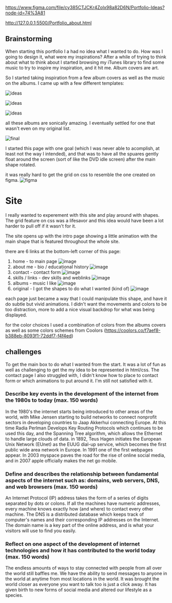 https://www.figma.com/file/cy385CTJCKr4Zolx98a82D6N/Portfolio-Ideas?node-id=74%3A81

http://127.0.0.1:5500/Portfolio_about.html



## Brainstorming

When starting this portfolio I a had no idea what I wanted to do. How was I going to design it, what were my inspirations? After a while of trying to think about what to think about I started browsing my iTunes library to find some music to try to inspire my inspiration, and it hit me. Album covers are art. 

So I started taking inspiration from a few album covers as well as the music on the albums. I came up with a few different templates: 

![ideas](/images/ideas1.png)

![ideas](/images/ideas2.png)

![ideas](/images/ideas3.png)

all these albums are sonically amazing. I eventually settled for one that wasn't even on my original list.

![final](images/final-design.png)

I started this page with one goal (which I was never able to acomplish, at least not the way I intended), and that was to have all the spuares gently float around the screen (sort of like the DVD idle screen) after the main shape rotated. 

it was really hard to get the grid on css to resemble the one created on figma. 
![figma](images/grid.png)

# Site
I really wanted to experement with this site and play around with shapes. The grid feature on css was a lifesavor and this idea would have been a lot harder to pull off if it wasn't for it. 

The site opens up with the intro page showing a little animation with the main shape that is featured throughout the whole site.

there are 6 links at the bottom-left corner of this page: 

1. home - to main page ![image](images/1.png)
2. about me - bio / educational history ![image](images/5.png)
3. contact - contact form ![image](images/2.png)
4. skills / links - dev skills and weblinks ![image](images/3.png)
5. albums - music I like ![image](images/4.png)
6. original - I got the shapes to do what I wanted (kind of) ![image](images/6.png)
   
each page just became a way that I could manipulate this shape, and have it do subtle but vivid animations. I didn't want the movements and colors to be too distraction, more to add a nice visual backdrop for what was being displayed. 

for the color choices I used a combination of colors from the albums covers as well as some colors schemes from Coolors (https://coolors.co/f7aef8-b388eb-8093f1-72ddf7-f4f4ed)

## challenges

To get the main box to do what I wanted from the start. It was a lot of fun as well as challenging to get the my idea to be represented in html/css. The contact page I also struggled with, I didn't know how to place to contact form or which animations to put around it. I'm still not satisfied with it.

### Describe key events in the development of the internet from the 1980s to today (max. 150 words)

In the 1980's the internet starts being introduced to other areas of the world, with Mike Jensen starting to build networks to connect nonprofit sectors in developing countries to Jaap Akkerhui connecting Europe. At this time Radia Perlman Develops Key Routing Protocols which continues to be used this day, and the Spanning Tree algorithm, which allows the Ethernet to handle large clouds of data. in 1892, Teus Hagen initiates the European Unix Network (EUnet) as the EUUG dial-up service, which becomes the first public wide area network in Europe. In 1991 one of the first webpages appear. In 2003 myspace paves the road for the rise of online social media, and in 2007 apple officially makes the net go mobile. 

### Define and describes the relationship between fundamental aspects of the internet such as: domains, web servers, DNS, and web browsers (max. 150 words)

An Internet Protocol (IP) address takes the form of a series of digits separated by dots or colons. If all the machines have numeric addresses, every machine knows exactly how (and where) to contact every other machine. The DNS is a distributed database which keeps track of computer's names and their corresponding IP addresses on the Internet. The domain name is a key part of the online address, and is what your visitors will use to find you easily. 

### Reflect on one aspect of the development of internet technologies and how it has contributed to the world today (max. 150 words)

The endless amounts of ways to stay connected with people from all over the world still baffles me. We have the ability to send messages to anyone in the world at anytime from most locations in the world. It was brought the world closer as everyone you want to talk too is just a click away. It has given birth to new forms of social media and altered our lifestyle as a species. 
